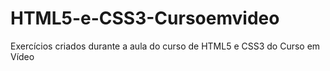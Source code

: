 # HTML5-e-CSS3-Cursoemvideo
 Exercícios criados durante a aula do curso de HTML5 e CSS3 do Curso em Vídeo

